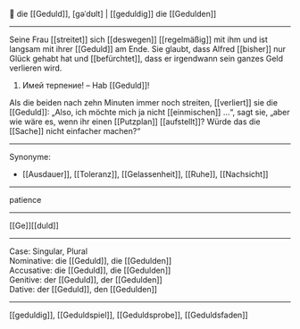 🔴 die [[Geduld]], [ɡəˈdʊlt] | [[geduldig]]
die [[Gedulden]]

---
Seine Frau [[streitet]] sich [[deswegen]] [[regelmäßig]] mit ihm und ist langsam mit ihrer [[Geduld]] am Ende. Sie glaubt, dass Alfred [[bisher]] nur Glück gehabt hat und [[befürchtet]], dass er irgendwann sein ganzes Geld verlieren wird. 

1. Имей терпение! – Hab [[Geduld]]!

 Als die beiden nach zehn Minuten immer noch streiten, [[verliert]] sie die [[Geduld]]: 
 „Also, ich möchte mich ja nicht [[einmischen]] …“, sagt sie, „aber wie wäre es, wenn ihr einen [[Putzplan]] [[aufstellt]]? Würde das die [[Sache]] nicht einfacher machen?“
 
---
Synonyme:
- [[Ausdauer]], [[Toleranz]], [[Gelassenheit]], [[Ruhe]], [[Nachsicht]]

---
patience

---
[[Ge]][[duld]]

---
Case: Singular, Plural  
Nominative: die [[Geduld]], die [[Gedulden]]  
Accusative: die [[Geduld]], die [[Gedulden]]  
Genitive: der [[Geduld]], der [[Gedulden]]  
Dative: der [[Geduld]], den [[Gedulden]]  

---
[[geduldig]], [[Geduldspiel]], [[Geduldsprobe]], [[Geduldsfaden]]